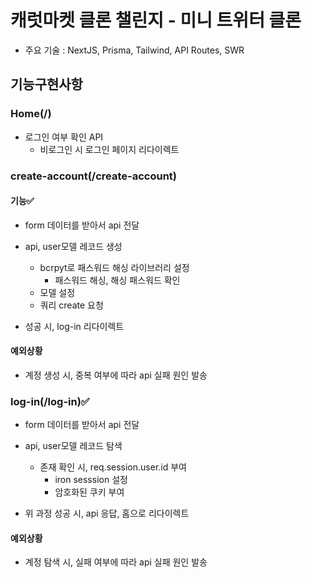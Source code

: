 # 캐럿마켓 클론 챌린지 - 미니 트위터 클론

- 주요 기술
  : NextJS, Prisma, Tailwind, API Routes, SWR

## 기능구현사항

### Home(/)

- 로그인 여부 확인 API
  - 비로그인 시 로그인 페이지 리다이렉트

### create-account(/create-account)

#### 기능✅

- form 데이터를 받아서 api 전달
- api, user모델 레코드 생성

  - bcrpyt로 패스워드 해싱 라이브러리 설정
    - 패스워드 해싱, 해싱 패스워드 확인
  - 모델 설정
  - 쿼리 create 요청

- 성공 시, log-in 리다이렉트

#### 예외상황

- 계정 생성 시, 중복 여부에 따라 api 실패 원인 발송

### log-in(/log-in)✅

- form 데이터를 받아서 api 전달
- api, user모델 레코드 탐색

  - 존재 확인 시, req.session.user.id 부여
    - iron sesssion 설정
    - 암호화된 쿠키 부여

- 위 과정 성공 시, api 응답, 홈으로 리다이렉트

#### 예외상황

- 계정 탐색 시, 실패 여부에 따라 api 실패 원인 발송
